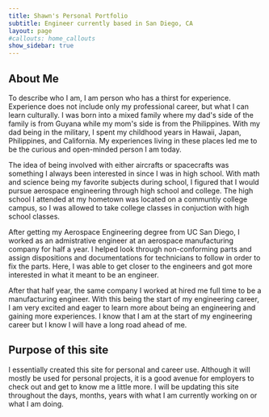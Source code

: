 ```yaml
---
title: Shawn's Personal Portfolio
subtitle: Engineer currently based in San Diego, CA
layout: page
#callouts: home_callouts
show_sidebar: true
---
```


## About Me

To describe who I am, I am person who has a thirst for experience. Experience does not include only my professional career, but what I can learn culturally. I was born into a mixed family where my dad's side of the family is from Guyana while my mom's side is from the Philippines. With my dad being in the military, I spent my childhood years in Hawaii, Japan, Philippines, and California. My experiences living in these places led me to be the curious and open-minded person I am today.

The idea of being involved with either aircrafts or spacecrafts was something I always been interested in since I was in high school. With math and science being my favorite subjects during school, I figured that I would pursue aerospace engineering through high school and college. The high school I attended at my hometown was located on a communtiy college campus, so I was allowed to take college classes in conjuction with high school classes.

After getting my Aerospace Engineering degree from UC San Diego, I worked as an admistrative engineer at an aerospace manufacturing company for half a year. I helped look through non-conforming parts and assign dispositions and documentations for technicians to follow in order to fix the parts. Here, I was able to get closer to the engineers and got more interested in what it meant to be an engineer.

After that half year, the same company I worked at hired me full time to be a manufacturing engineer. With this being the start of my engineering career, I am very excited and eager to learn more about being an engineering and gaining more experiences. I know that I am at the start of my engineering career but I know I will have a long road ahead of me.

## Purpose of this site

I essentially created this site for personal and career use. Although it will mostly be used for personal projects, it is a good avenue for employers to check out and get to know me a little more. I will be updating this site throughout the days, months, years with what I am currently working on or what I am doing.

